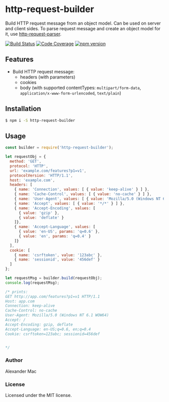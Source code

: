 http-request-builder
====================

Build HTTP request message from an object model. Can be used on server and client sides. To parse request message and create an object model for it, use [http-request-parser](https://github.com/AlexanderMac/http-request-parser).

[![Build Status](https://travis-ci.org/AlexanderMac/http-request-parser.svg?branch=master)](https://travis-ci.org/AlexanderMac/http-request-parser)
[![Code Coverage](https://codecov.io/gh/AlexanderMac/http-request-parser/branch/master/graph/badge.svg)](https://codecov.io/gh/AlexanderMac/http-request-parser)
[![npm version](https://badge.fury.io/js/http-request-parser.svg)](https://badge.fury.io/js/http-request-parser)

## Features
* Build HTTP request message:
  - headers (with parameters)
  - cookies
  - body (with supported contentTypes: `multipart/form-data`, `application/x-www-form-urlencoded`, `text/plain`)

## Installation

```sh
$ npm i -S http-request-builder
```

## Usage

```js
const builder = require('http-request-builder');

let requestObj = { 
  method: 'GET',
  protocol: 'HTTP',
  url: 'example.com/features?p1=v1',
  protocolVersion: 'HTTP/1.1',
  host: 'example.com',
  headers: [ 
    { name: 'Connection', values: [ { value: 'keep-alive' } ] },
    { name: 'Cache-Control', values: [ { value: 'no-cache' } ] },
    { name: 'User-Agent', values: [ { value: 'Mozilla/5.0 (Windows NT 6.1 WOW64)' } ]},
    { name: 'Accept', values: [ { value: '*/*' } ] },
    { name: 'Accept-Encoding', values: [ 
      { value: 'gzip' },
      { value: 'deflate' }
    ]},
    { name: 'Accept-Language', values: [
      { value: 'en-US', params: 'q=0.6' },
      { value: 'en', params: 'q=0.4' } 
    ]}
  ],
  cookie: [
    { name: 'csrftoken', value: '123abc' },
    { name: 'sessionid', value: '456def' }
  ]
};

let requestMsg = builder.build(requestObj);
console.log(requestMsg);

/* prints:
GET http://app.com/features?p1=v1 HTTP/1.1
Host: app.com
Connection: keep-alive
Cache-Control: no-cache
User-Agent: Mozilla/5.0 (Windows NT 6.1 WOW64)
Accept: /
Accept-Encoding: gzip, deflate
Accept-Language: en-US;q=0.6, en;q=0.4
Cookie: csrftoken=123abc; sessionid=456def


*/
```

### Author
Alexander Mac

### License
Licensed under the MIT license.
